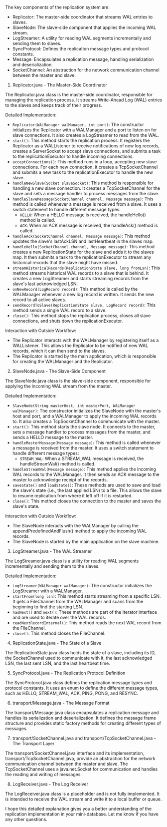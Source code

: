   The key components of the replication system are:

   * Replicator: The master-side coordinator that streams WAL entries to slaves.
   * SlaveNode: The slave-side component that applies the incoming WAL stream.
   * LogStreamer: A utility for reading WAL segments incrementally and sending them to
     slaves.
   * SyncProtocol: Defines the replication message types and protocol constants.
   * Message: Encapsulates a replication message, handling serialization and
     deserialization.
   * SocketChannel: An abstraction for the network communication channel between the
     master and slave.

  1. Replicator.java - The Master-Side Coordinator

  The Replicator.java class is the master-side coordinator, responsible for managing the replication process.
  It streams Write-Ahead Log (WAL) entries to the slaves and keeps track of their progress.

  Detailed Implementation:

   * `Replicator(WALManager walManager, int port)`: The constructor initializes the Replicator with a
     WALManager and a port to listen on for slave connections. It also creates a LogStreamer to read from the
     WAL.
   * `start()`: This method starts the replication process. It registers the Replicator as a WALListener to
     receive notifications of new log records, creates a ServerSocket to accept slave connections, and submits
     a task to the replicationExecutor to handle incoming connections.
   * `acceptConnections()`: This method runs in a loop, accepting new slave connections. For each new
     connection, it creates a TcpSocketChannel and submits a new task to the replicationExecutor to handle the
     new slave.
   * `handleNewSlave(Socket slaveSocket)`: This method is responsible for handling a new slave connection. It
     creates a TcpSocketChannel for the slave and sets a message handler to process messages from the slave.
   * `handleSlaveMessage(SocketChannel channel, Message message)`: This method is called whenever a message is
     received from a slave. It uses a switch statement to handle different message types:
       * `HELLO`: When a HELLO message is received, the handleHello() method is called.
       * `ACK`: When an ACK message is received, the handleAck() method is called.
   * `handleAck(SocketChannel channel, Message message)`: This method updates the slave's lastAckLSN and
     lastHeartbeat in the slaves map.
   * `handleHello(SocketChannel channel, Message message)`: This method creates a new ReplicationState for the
     slave and adds it to the slaves map. It then submits a task to the replicationExecutor to stream any
     historical records that the slave might have missed.
   * `streamHistoricalRecords(ReplicationState slave, long fromLsn)`: This method streams historical WAL
     records to a slave that is behind. It creates a new LogStreamer and starts streaming records from the
     slave's last acknowledged LSN.
   * `onNewRecord(LogRecord record)`: This method is called by the WALManager whenever a new log record is
     written. It sends the new record to all active slaves.
   * `sendRecordToSlave(ReplicationState slave, LogRecord record)`: This method sends a single WAL record to a
     slave.
   * `close()`: This method stops the replication process, closes all slave connections, and shuts down the
     replicationExecutor.

  Interaction with Outside Workflow:

   * The Replicator interacts with the WALManager by registering itself as a WALListener. This allows the
     Replicator to be notified of new WAL records, which it can then send to the slaves.
   * The Replicator is started by the main application, which is responsible for creating the WALManager and
     the Replicator.

  2. SlaveNode.java - The Slave-Side Component

  The SlaveNode.java class is the slave-side component, responsible for applying the incoming WAL stream from
  the master.

  Detailed Implementation:

   * `SlaveNode(String masterHost, int masterPort, WALManager walManager)`: The constructor initializes the
     SlaveNode with the master's host and port, and a WALManager to apply the incoming WAL records to. It also
     creates a TcpSocketChannel to communicate with the master.
   * `start()`: This method starts the slave node. It connects to the master, sets a message handler to
     process messages from the master, and sends a HELLO message to the master.
   * `handleMasterMessage(Message message)`: This method is called whenever a message is received from the
     master. It uses a switch statement to handle different message types:
       * `STREAM_WAL`: When a STREAM_WAL message is received, the handleStreamWal() method is called.
   * `handleStreamWal(Message message)`: This method applies the incoming WAL records to the WALManager. It
     then sends an ACK message to the master to acknowledge receipt of the records.
   * `saveState()` and `loadState()`: These methods are used to save and load the slave's state (i.e., the
     last applied LSN) to a file. This allows the slave to resume replication from where it left off if it is
     restarted.
   * `close()`: This method closes the connection to the master and saves the slave's state.

  Interaction with Outside Workflow:

   * The SlaveNode interacts with the WALManager by calling the appendPredefinedAndFlush() method to apply the
     incoming WAL records.
   * The SlaveNode is started by the main application on the slave machine.

  3. LogStreamer.java - The WAL Streamer

  The LogStreamer.java class is a utility for reading WAL segments incrementally and sending them to the
  slaves.

  Detailed Implementation:

   * `LogStreamer(WALManager walManager)`: The constructor initializes the LogStreamer with a WALManager.
   * `startFrom(long lsn)`: This method starts streaming from a specific LSN. It gets a FileChannel from the
     WALManager and scans from the beginning to find the starting LSN.
   * `hasNext()` and `next()`: These methods are part of the Iterator interface and are used to iterate over
     the WAL records.
   * `readNextRecordInternal()`: This method reads the next WAL record from the FileChannel.
   * `close()`: This method closes the FileChannel.

  4. ReplicationState.java - The State of a Slave

  The ReplicationState.java class holds the state of a slave, including its ID, the SocketChannel used to
  communicate with it, the last acknowledged LSN, the last sent LSN, and the last heartbeat time.

  5. SyncProtocol.java - The Replication Protocol Definition

  The SyncProtocol.java class defines the replication message types and protocol constants. It uses an enum to
   define the different message types, such as HELLO, STREAM_WAL, ACK, PING, PONG, and RESYNC.

  6. transport/Message.java - The Message Format

  The transport/Message.java class encapsulates a replication message and handles its serialization and
  deserialization. It defines the message frame structure and provides static factory methods for creating
  different types of messages.

  7. transport/SocketChannel.java and transport/TcpSocketChannel.java - The Transport Layer

  The transport/SocketChannel.java interface and its implementation, transport/TcpSocketChannel.java, provide
  an abstraction for the network communication channel between the master and slave. The TcpSocketChannel uses
   a java.net.Socket for communication and handles the reading and writing of messages.

  8. LogReceiver.java - The Log Receiver

  The LogReceiver.java class is a placeholder and is not fully implemented. It is intended to receive the WAL
  stream and write it to a local buffer or queue.

  I hope this detailed explanation gives you a better understanding of the replication implementation in your
  mini-database. Let me know if you have any other questions.


